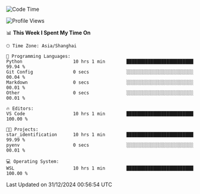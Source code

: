 <!--START_SECTION:waka-->
![Code Time](http://img.shields.io/badge/Code%20Time-2%2C166%20hrs%2014%20mins-blue)

![Profile Views](http://img.shields.io/badge/Profile%20Views-2-blue)

📊 **This Week I Spent My Time On** 

```text
🕑︎ Time Zone: Asia/Shanghai

💬 Programming Languages: 
Python                   10 hrs 1 min        █████████████████████████   99.94 % 
Git Config               0 secs              ░░░░░░░░░░░░░░░░░░░░░░░░░   00.04 % 
Markdown                 0 secs              ░░░░░░░░░░░░░░░░░░░░░░░░░   00.01 % 
Other                    0 secs              ░░░░░░░░░░░░░░░░░░░░░░░░░   00.01 % 

🔥 Editors: 
VS Code                  10 hrs 1 min        █████████████████████████   100.00 % 

🐱‍💻 Projects: 
star_identification      10 hrs 1 min        █████████████████████████   99.99 % 
pyenv                    0 secs              ░░░░░░░░░░░░░░░░░░░░░░░░░   00.01 % 

💻 Operating System: 
WSL                      10 hrs 1 min        █████████████████████████   100.00 % 
```


 Last Updated on 31/12/2024 00:56:54 UTC
<!--END_SECTION:waka-->